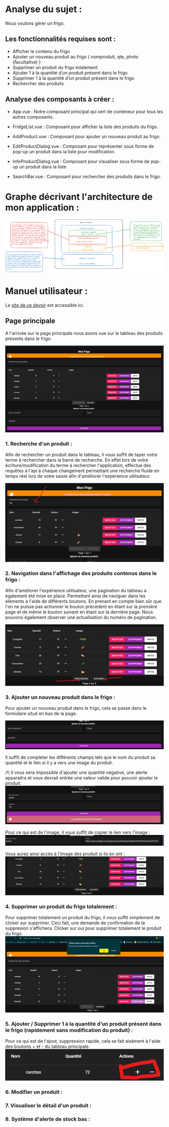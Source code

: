 # Analyse du sujet :

Nous voulons gérer un frigo.

## Les fonctionnalités requises sont :

- Afficher le contenu du frigo
- Ajouter un nouveau produit au frigo { nomproduit, qte, photo (facultative) }
- Supprimer un produit du frigo totalement
- Ajouter 1 à la quantité d’un produit présent dans le frigo
- Supprimer 1 à la quantité d’un produit présent dans le frigo
- Rechercher des produits

## Analyse des composants à créer :

- App.vue : Notre composant principal qui sert de conteneur pour tous les autres composants.

- FridgeList.vue : Composant pour afficher la liste des produits du frigo.
- AddProduct.vue : Composant pour ajouter un nouveau produit au frigo.
- EditProductDialog.vue : Composant pour représenter sous forme de pop-up un produit dans la liste pour modification.
- InfoProductDialog.vue : Composant pour visualiser sous forme de pop-up un produit dans la liste
- SearchBar.vue : Composant pour rechercher des produits dans le frigo.

# Graphe décrivant l'architecture de mon application :

![screenshot](./imagesForReadMe/graphiqueComposants.png)

# Manuel utilisateur :

Le [site de ce devoir](https://fridge-project.vercel.app) est accessible ici.

## Page principale

A l'arrivée sur la page principale nous avons vue sur le tableau des produits présents dans le frigo.

![screenshot](./imagesForReadMe/pageprincipale.png)

### 1. Recherche d'un produit :

Afin de rechercher un produit dans le tableau, il vous suffit de taper votre terme à rechercher dans la barre de recherche. En effet lors de votre écriture/modification du terme à rechercher l'application, effectue des requêtes à l'api à chaque changement permettant une recherche fluide en temps réel lors de votre saisie afin d'améliorer l'expérience utilisateur.

![screenshot](./imagesForReadMe/rechercheProduit.png)

### 2. Navigation dans l'affichage des produits contenus dans le frigo :

Afin d'améliorer l'expérience utilisateur, une pagination du tableau a également été mise en place. Permettant ainsi de naviguer dans les éléments à l'aide de différents boutons. En prenant en compte bien sûr que l'on ne puisse pas actionner le bouton précédent en étant sur la première page et de même le bouton suivant en étant sur la dernière page. Nous pouvons également observer une actualisation du numéro de pagination.

![screenshot](./imagesForReadMe/boutonsSuivantPrecedents.png)

### 3. Ajouter un nouveau produit dans le frigo :

Pour ajouter un nouveau produit dans le frigo, cela se passe dans le formulaire situé en bas de la page.

![screenshot](./imagesForReadMe/ajoutproduit.png)

Il suffit de completer les différents champs tels que le nom du produit sa quantité et le lien si il y a vers une image du produit.

/!\ Il vous sera impossible d'ajouter une quantité négative, une alerte apparaitra et vous devrait entrée une valeur valide pour pouvoir ajouter le produit.
![screenshot](./imagesForReadMe/alerteAjoutQuantite.png)

Pour ce qui est de l'image, il vous suffit de copier le lien vers l'image :
![screenshot](./imagesForReadMe/lienImageAjout.png)

Vous aurez ainsi accès à l'image des produit si ils en ont :
![screenshot](./imagesForReadMe/imageProduit.png)

### 4. Supprimer un produit du frigo totalement :

Pour supprimer totalement un produit du frigo, il vous suffit simplement de clicker sur supprimer. Ceci fait, une demande de confirmation de la suppresion s'affichera. Clicker sur oui pour supprimer totalement le produit du frigo.
![screenshot](./imagesForReadMe/suppressionProduit.png)

### 5. Ajouter / Supprimer 1 à la quantité d’un produit présent dans le frigo (rapidement sans modification du produit) :

Pour ce qui est de l'ajout, suppression rapide, cela se fait aisément à l'aide des boutons + et - du tableau principale.
![screenshot](./imagesForReadMe/ajoutSuppressionRapide.png)

### 6. Modifier un produit :

### 7. Visualiser le détail d'un produit :

### 8. Système d'alerte de stock bas :
